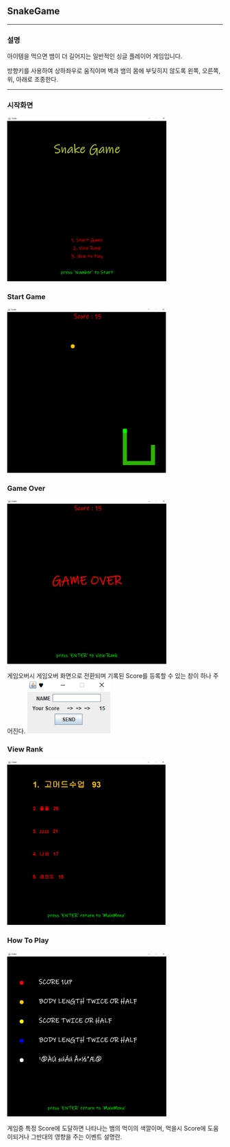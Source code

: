 ## SnakeGame

<hr/>

### 설명

아이템을 먹으면 뱀이 더 길어지는 일반적인 싱글 플레이어 게임입니다.

방향키를 사용하여 상하좌우로 움직이며 벽과 뱀의 몸에 부딪히지 않도록 왼쪽, 오른쪽, 위, 아래로 조종한다.

<hr/>

### 시작화면

![game1](img/%EC%8B%9C%EC%9E%91%ED%99%94%EB%A9%B4.png)

### Start Game

![game2](img/%EA%B2%8C%EC%9E%84%EC%A4%91.png)

### Game Over

![game3](img/%EA%B2%8C%EC%9E%84%EC%98%A4%EB%B2%84%ED%99%94%EB%A9%B4.png)

게임오버시 게임오버 화면으로 전환되며 기록된 Score를 등록할 수 있는 창이 하나 주어진다.
![game4](img/%EB%9E%AD%ED%82%B9%EB%93%B1%EB%A1%9D.png)

### View Rank

![game5](img/%EB%9E%AD%ED%82%B9%ED%99%94%EB%A9%B4.png)

### How To Play

![game6](img/%EB%8F%84%EC%9B%80%EB%A7%90.png)

게임중 특정 Score에 도달하면 나타나는 뱀의 먹이의 색깔이며, 먹을시 Score에 도움이되거나 그반대의 영향을 주는 이벤트 설명란.
